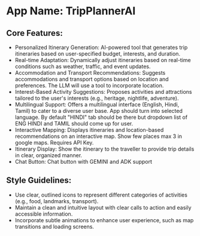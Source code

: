 # **App Name**: TripPlannerAI

## Core Features:

- Personalized Itinerary Generation: AI-powered tool that generates trip itineraries based on user-specified budget, interests, and duration.
- Real-time Adaptation: Dynamically adjust itineraries based on real-time conditions such as weather, traffic, and event updates.
- Accommodation and Transport Recommendations: Suggests accommodations and transport options based on location and preferences. The LLM will use a tool to incorporate location.
- Interest-Based Activity Suggestions: Proposes activities and attractions tailored to the user's interests (e.g., heritage, nightlife, adventure).
- Multilingual Support: Offers a multilingual interface (English, Hindi, Tamil) to cater to a diverse user base. App should turn into selected language. By default \"HINDI\" tab should be there but dropdown list of ENG HINDI and TAMIL should come up for user.
- Interactive Mapping: Displays itineraries and location-based recommendations on an interactive map. Show few places max 3 in google maps. Requires API Key.
- Itinerary Display: Show the itinerary to the traveller to provide trip details in clear, organized manner.
- Chat Button: Chat button with GEMINI and ADK support

## Style Guidelines:

- Use clear, outlined icons to represent different categories of activities (e.g., food, landmarks, transport).
- Maintain a clean and intuitive layout with clear calls to action and easily accessible information.
- Incorporate subtle animations to enhance user experience, such as map transitions and loading screens.
